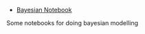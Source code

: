 - [Bayesian Notebook](https://github.com/sharonwu827/Causal-Inference/tree/main/Bayesian%20Notebook)

Some notebooks for doing bayesian modelling

